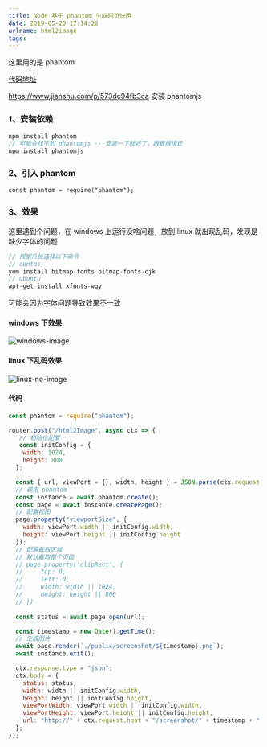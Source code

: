 ```yaml
---
title: Node 基于 phantom 生成网页快照
date: 2019-05-20 17:14:28
urlname: html2image
tags:
---
```


这里用的是 phantom

[代码地址](https://github.com/gdrpAPeng/koa2-template/blob/master/routes/tools.js)

<!-- more -->
 https://www.jianshu.com/p/573dc94fb3ca 安装 phantomjs

### 1、安装依赖
```c
npm install phantom
// 可能会找不到 phantomjs -- 安装一下就好了，跟着报错走
npm install phantomjs 
```

### 2、引入 phantom
```
const phantom = require("phantom");
```

### 3、效果
 这里遇到个问题，在 windows 上运行没啥问题，放到 linux 就出现乱码，发现是缺少字体的问题
```c
// 根据系统选择以下命令
// centos
yum install bitmap-fonts bitmap-fonts-cjk 
// ubuntu
apt-get install xfonts-wqy
```
可能会因为字体问题导致效果不一致

#### windows 下效果
![windows-image](http://144.34.199.163/images/windows-image.jpg)
<!-- #### linux 下效果
![linux-image](http://144.34.199.163:3000/images/linux-image.png) -->
#### linux 下乱码效果
![linux-no-image](http://144.34.199.163/images/linux-no-image.png)




#### 代码

```js
const phantom = require("phantom");

router.post("/html2Image", async ctx => {
   // 初始化配置
   const initConfig = {
    width: 1024,
    height: 800
  };

  const { url, viewPort = {}, width, height } = JSON.parse(ctx.request.body);
  // 调用 phantom
  const instance = await phantom.create();
  const page = await instance.createPage();
  // 配置视图
  page.property("viewportSize", {
    width: viewPort.width || initConfig.width,
    height: viewPort.height || initConfig.height
  });
  // 配置截取区域
  // 默认截取整个页面
  // page.property('clipRect', {
  //     top: 0,
  //     left: 0,
  //     width: width || 1024,
  //     height: height || 800
  // })
  
  const status = await page.open(url);

  const timestamp = new Date().getTime();
  // 生成图片
  await page.render(`./public/screenshot/${timestamp}.png`);
  await instance.exit();

  ctx.response.type = "json";
  ctx.body = {
    status: status,
    width: width || initConfig.width,
    height: height || initConfig.height,
    viewPortWidth: viewPort.width || initConfig.width,
    viewPortHeight: viewPort.height || initConfig.height,
    url: "http://" + ctx.request.host + "/screenshot/" + timestamp + ".png"
  };
});
```
